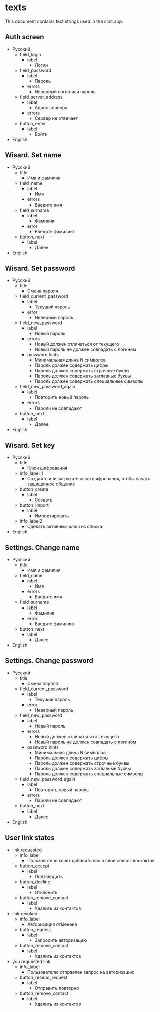 # texts

This document contains text strings used in the clint app.

## Auth screen

  + Русский
    + field_login
      + label
        + Логин
    + field_password
      + label
        + Пароль
      + errors
        + Неверный логин или пароль
    + field_server_address
      + label
        + Адрес сервера
      + errors
        + Сервер не отвечает
    + button_enter
      + label
        + Войти
  + English

## Wisard. Set name
  + Русский
    + title
      + Имя и фамилия
    + field_name
      + label
        + Имя
      + errors
        + Введите имя
    + field_surname
      + label
        + Фамилия
      + error
        + Введите фамилию
    + button_next
      + label
        + Далее
  + English

## Wisard. Set password
  + Русский
    + title
      + Смена пароля
    + field_current_password
      + label
        + Текущий пароль
      + error
        + Неверный пароль
    + field_new_password
      + label
        + Новый пароль
      + errors
        + Новый должен отличаться от текущего
        + Новый пароль не должен совпадать с логином
      + password hints
        + Минимальная длина N символов
        + Пароль должен содержать цифры
        + Пароль должен содержать строчные буквы
        + Пароль должен содержать заглавные буквы
        + Пароль должен содержать специальные символы
    + field_new_password_again
      + label
        + Повторить новый пароль
      + errors
        + Пароли не совпадают
    + button_next
      + label
        + Далее
  + English

## Wisard. Set key
  + Русский
    + title
      + Ключ шифрования
    + info_label_1
      + Создайте или загрузите ключ шифрования, чтобы начать защищенное общение
    + button_create
      + label
        + Создать
    + button_import
      + label
        + Импортировать
    + info_label2
      + Сделать активным ключ из списка:
  + English
  
## Settings. Change name
  + Русский
    + title
      + Имя и фамилия
    + field_name
      + label
        + Имя
      + errors
        + Введите имя
    + field_surname
      + label
        + Фамилия
      + error
        + Введите фамилию
    + button_next
      + label
        + Далее
  + English

## Settings. Change password
  + Русский
    + title
      + Смена пароля
    + field_current_password
      + label
        + Текущий пароль
      + error
        + Неверный пароль
    + field_new_password
      + label
        + Новый пароль
      + errors
        + Новый должен отличаться от текущего
        + Новый пароль не должен совпадать с логином
      + password hints
        + Минимальная длина N символов
        + Пароль должен содержать цифры
        + Пароль должен содержать строчные буквы
        + Пароль должен содержать заглавные буквы
        + Пароль должен содержать специальные символы
    + field_new_password_again
      + label
        + Повторить новый пароль
      + errors
        + Пароли не совпадают
    + button_next
      + label
        + Далее
  + English

## User link states
  + link requested
    + info_label 
      + Пользователь хочет добавить вас в свой список контактов
    + button_accept
      + label
        + Подтвердить
    + button_decline
      + label
        + Отклонить
    + button_remove_contact
      + label
        + Удалить из контактов
  + link revoked
    + info_label 
      + Авторизация отменена
    + button_request
      + label
        + Запросить авторизацию
    + button_remove_contact
      + label
        + Удалить из контактов
  + you requested link
    + info_label 
      + Пользователю отправлен запрос на авторизацию
    + button_resend_request
      + label
        + Отправить повторно
    + button_remove_contact
      + label
        + Удалить из контактов
